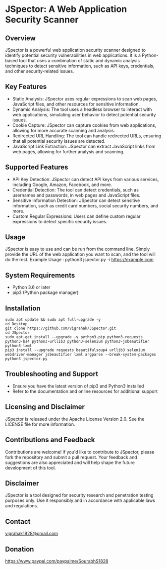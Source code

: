 # JSpector: A Web Application Security Scanner

## Overview
 JSpector is a powerful web application security scanner designed to identify potential security vulnerabilities in web applications. It is a Python-based tool that uses a combination of static and dynamic analysis techniques to detect sensitive information, such as API keys, credentials, and other security-related issues.

## Key Features
 * Static Analysis: JSpector uses regular expressions to scan web pages, JavaScript files, and other resources for sensitive information.
 * Dynamic Analysis: The tool uses a headless browser to interact with web applications, simulating user behavior to detect potential security issues.
 * Cookie Capture: JSpector can capture cookies from web applications, allowing for more accurate scanning and analysis.
 * Redirected URL Handling: The tool can handle redirected URLs, ensuring that all potential security issues are detected.
 * JavaScript Link Extraction: JSpector can extract JavaScript links from web pages, allowing for further analysis and scanning.

## Supported Features
 * API Key Detection: JSpector can detect API keys from various services, including Google, Amazon, Facebook, and more.
 * Credential Detection: The tool can detect credentials, such as usernames and passwords, in web pages and JavaScript files.
 * Sensitive Information Detection: JSpector can detect sensitive information, such as credit card numbers, social security numbers, and more.
 * Custom Regular Expressions: Users can define custom regular expressions to detect specific security issues.

## Usage
 JSpector is easy to use and can be run from the command line. Simply provide the URL of the web application you want to scan, and the tool will do the rest.
 Example Usage : python3 jspector.py -i https://example.com

## System Requirements
 * Python 3.6 or later
 * pip3 (Python package manager)

## Installation
    sudo apt update && sudo apt full-upgrade -y  
    cd Desktop    
    git clone https://github.com/Vigrahak/JSpector.git
    cd JSpector
    sudo apt-get install --upgrade -y python3-pip python3-requests python3-bs4 python3-urllib3 python3-selenium python3-jsbeautifier python3-lxml
    pip3 install --upgrade requests beautifulsoup4 urllib3 selenium webdriver-manager jsbeautifier lxml argparse --break-system-packages
    python3 jspector.py

## Troubleshooting and Support
 * Ensure you have the latest version of pip3 and Python3 installed
 * Refer to the documentation and online resources for additional support

## Licensing and Disclaimer
 JSpector is released under the Apache License Version 2.0. See the LICENSE file for more information.

## Contributions and Feedback
 Contributions are welcome! If you'd like to contribute to JSpector, please fork the repository and submit a pull request. Your feedback and suggestions are also appreciated and will help shape the future development of this tool.

## Disclaimer
 JSpector is a tool designed for security research and penetration testing purposes only. Use it responsibly and in accordance with applicable laws and regulations.

## Contact
 vigrahak1828@gmail.com

## Donation
 https://www.paypal.com/paypalme/SourabhS1828
